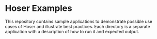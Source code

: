 # Hoser Examples

This repository contains sample applications to demonstrate possible use cases of Hoser and illustrate best practices. Each directory is a separate application with a description of how to run it and expected output.